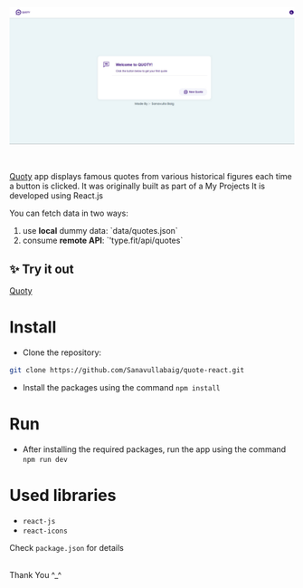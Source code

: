 ![Application screenshot](./public/ScreenShot1.png)

<br/>

[Quoty](https://quote-react-iota.vercel.app/) app displays famous quotes from various historical figures each time a button is clicked. It was originally built as part of a My Projects It is developed using React.js

You can fetch data in two ways:

<ol>  
<li>use <strong>local</strong> dummy data:  `data/quotes.json`</li>  
<li>consume <strong>remote API</strong>: `'type.fit/api/quotes` </li> 
</ol>

## ✨ Try it out

[Quoty](https://quote-react-iota.vercel.app/)

# Install

- Clone the repository:

```bash
git clone https://github.com/Sanavullabaig/quote-react.git

```

- Install the packages using the command `npm install`

# Run

- After installing the required packages, run the app using the command `npm run dev`

# Used libraries

- `react-js`
- `react-icons`

Check `package.json` for details

<br/>
Thank You ^_^
